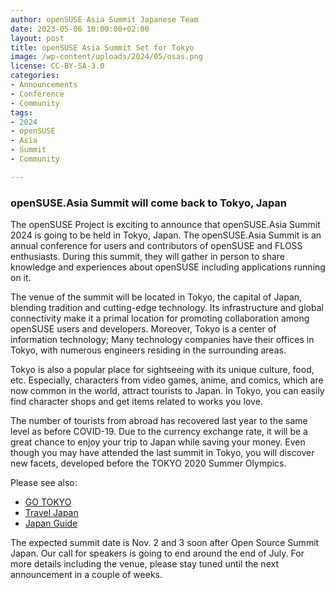 ```yaml
---
author: openSUSE Asia Summit Japanese Team
date: 2023-05-06 10:00:00+02:00
layout: post
title: openSUSE Asia Summit Set for Tokyo
image: /wp-content/uploads/2024/05/osas.png
license: CC-BY-SA-3.0
categories:
- Announcements
- Conference
- Community
tags:
- 2024
- openSUSE
- Asia
- Summit
- Community

---
```


### openSUSE.Asia Summit will come back to Tokyo, Japan

The openSUSE Project is exciting to announce that openSUSE.Asia Summit 2024 is going to be held in Tokyo, Japan. The openSUSE.Asia Summit is an annual conference for users and contributors of openSUSE and FLOSS enthusiasts. During this summit, they will gather in person to share knowledge and experiences about openSUSE including applications running on it.

The venue of the summit will be located in Tokyo, the capital of Japan, blending tradition and cutting-edge technology. Its infrastructure and global connectivity make it a primal location for promoting collaboration among openSUSE users and developers. Moreover, Tokyo is a center of information technology; Many technology companies have their offices in Tokyo, with numerous engineers residing in the surrounding areas.

Tokyo is also a popular place for sightseeing with its unique culture, food, etc. Especially, characters from video games, anime, and comics, which are now common in the world, attract tourists to Japan. In Tokyo, you can easily find character shops and get items related to works you love.

The number of tourists from abroad has recovered last year to the same level as before COVID-19. Due to the currency exchange rate, it will be a great chance to enjoy your trip to Japan while saving your money. Even though you may have attended the last summit in Tokyo, you will discover new facets, developed before the TOKYO 2020 Summer Olympics.

Please see also:
* [GO TOKYO](https://www.gotokyo.org)
* [Travel Japan](https://www.japan.travel)
* [Japan Guide](https://www.japan-guide.com)

The expected summit date is Nov. 2 and 3 soon after Open Source Summit Japan. Our call for speakers is going to end around the end of July. For more details including the venue, please stay tuned until the next announcement in a couple of weeks.

<meta name="openSUSE, Tumbleweed, Developers, sysadmin, user, Open Source, community, summit, Asia, games, Japan" content="HTML,CSS,XML,JavaScript">
